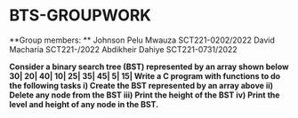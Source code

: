 # BTS-GROUPWORK 
**Group members: **
Johnson Pelu Mwauza SCT221-0202/2022
David Macharia SCT221-/2022
Abdikheir Dahiye  SCT221-0731/2022

**Consider a binary search tree (BST) represented by an array shown below 30| 20| 40| 10| 25| 35| 45| 5| 15| Write a C program with functions to do the following tasks i) Create the BST represented by an array above ii) Delete any node from the BST iii) Print the height of the BST iv) Print the level and height of any node in the BST.**
